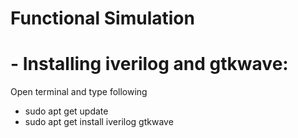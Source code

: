 # Functional Simulation

# - Installing iverilog and gtkwave:

Open terminal and type following

- sudo apt get update
- sudo apt get install iverilog gtkwave
